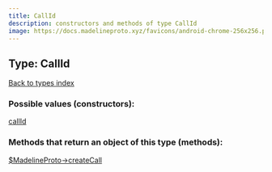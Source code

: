 ```yaml
---
title: CallId
description: constructors and methods of type CallId
image: https://docs.madelineproto.xyz/favicons/android-chrome-256x256.png
---
```

## Type: CallId  
[Back to types index](index.md)



### Possible values (constructors):

[callId](../constructors/callId.md)  



### Methods that return an object of this type (methods):

[$MadelineProto->createCall](../methods/createCall.md)  



